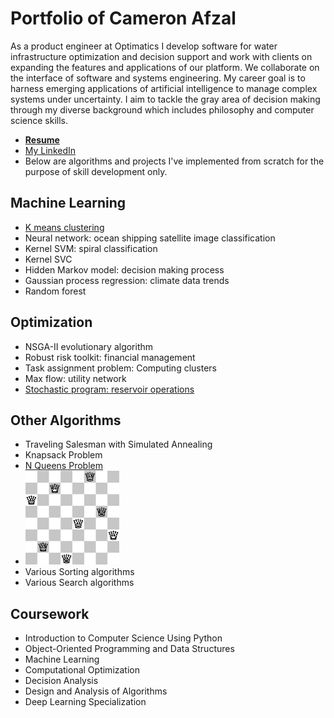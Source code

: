 # Portfolio of Cameron Afzal
As a product engineer at Optimatics I develop software for water infrastructure optimization and decision support and work with clients on expanding the features and applications of our platform. We collaborate on the interface of software and systems engineering. My career goal is to harness emerging applications of artificial intelligence to manage complex systems under uncertainty. I aim to tackle the gray area of decision making through my diverse background which includes philosophy and computer science skills.
  * <b>[Resume](https://github.com/cafzal/Portfolio/blob/master/Cameron%20Afzal%20resume%20A.pdf)</b>
  * [My LinkedIn](https://www.linkedin.com/in/cameron-afzal-26a82a62/)
  * Below are algorithms and projects I've implemented from scratch for the purpose of skill development only.

## Machine Learning
 - [K means clustering](https://github.com/cafzal/Portfolio/blob/master/kMeansClustering.py)
 - Neural network: ocean shipping satellite image classification
 - Kernel SVM: spiral classification
 - Kernel SVC
 - Hidden Markov model: decision making process
 - Gaussian process regression: climate data trends
 - Random forest
 
## Optimization
 - NSGA-II evolutionary algorithm
 - Robust risk toolkit: financial management
 - Task assignment problem: Computing clusters
 - Max flow: utility network
 - [Stochastic program: reservoir operations](https://github.com/cafzal/Portfolio/blob/master/stochasticReservoir.py)

## Other Algorithms
 - Traveling Salesman with Simulated Annealing
 - Knapsack Problem
 - [N Queens Problem](https://github.com/cafzal/Portfolio/blob/master/NQueensProblem.java)
 - <img src="https://github.com/cafzal/Portfolio/blob/master/Eight%20Queens%20Solution.png" height="150" width="150"></img>
 - Various Sorting algorithms
 - Various Search algorithms
   
## Coursework
  * Introduction to Computer Science Using Python
  * Object-Oriented Programming and Data Structures
  * Machine Learning
  * Computational Optimization
  * Decision Analysis
  * Design and Analysis of Algorithms
  * Deep Learning Specialization
